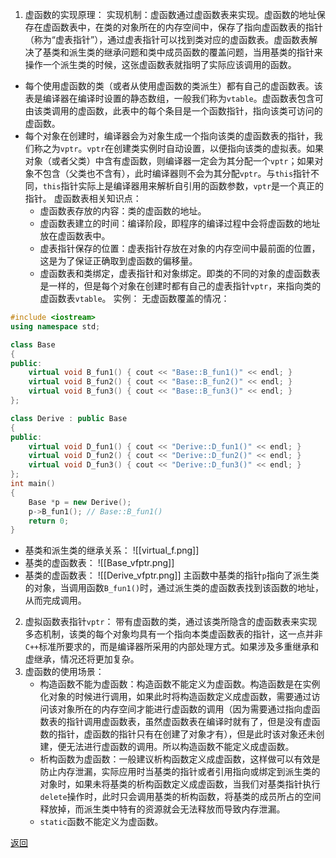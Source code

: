 1. 虚函数的实现原理：
	实现机制：虚函数通过虚函数表来实现。虚函数的地址保存在虚函数表中，在类的对象所在的内存空间中，保存了指向虚函数表的指针（称为“虚表指针”），通过虚表指针可以找到类对应的虚函数表。虚函数表解决了基类和派生类的继承问题和类中成员函数的覆盖问题，当用基类的指针来操作一个派生类的时候，这张虚函数表就指明了实际应该调用的函数。
- 每个使用虚函数的类（或者从使用虚函数的类派生）都有自己的虚函数表。该表是编译器在编译时设置的静态数组，一般我们称为`vtable`。虚函数表包含可由该类调用的虚函数，此表中的每个条目是一个函数指针，指向该类可访问的虚函数。
- 每个对象在创建时，编译器会为对象生成一个指向该类的虚函数表的指针，我们称之为`vptr`。`vptr`在创建类实例时自动设置，以便指向该类的虚拟表。如果对象（或者父类）中含有虚函数，则编译器一定会为其分配一个`vptr`；如果对象不包含（父类也不含有），此时编译器则不会为其分配`vptr`。与`this`指针不同，`this`指针实际上是编译器用来解析自引用的函数参数，`vptr`是一个真正的指针。
虚函数表相关知识点：
	- 虚函数表存放的内容：类的虚函数的地址。
	- 虚函数表建立的时间：编译阶段，即程序的编译过程中会将虚函数的地址放在虚函数表中。
	- 虚表指针保存的位置：虚表指针存放在对象的内存空间中最前面的位置，这是为了保证正确取到虚函数的偏移量。
	- 虚函数表和类绑定，虚表指针和对象绑定。即类的不同的对象的虚函数表是一样的，但是每个对象在创建时都有自己的虚表指针`vptr`，来指向类的虚函数表`vtable`。
实例：
无虚函数覆盖的情况：
```cpp
#include <iostream>
using namespace std;

class Base
{
public:
    virtual void B_fun1() { cout << "Base::B_fun1()" << endl; }
    virtual void B_fun2() { cout << "Base::B_fun2()" << endl; }
    virtual void B_fun3() { cout << "Base::B_fun3()" << endl; }
};

class Derive : public Base
{
public:
    virtual void D_fun1() { cout << "Derive::D_fun1()" << endl; }
    virtual void D_fun2() { cout << "Derive::D_fun2()" << endl; }
    virtual void D_fun3() { cout << "Derive::D_fun3()" << endl; }
};
int main()
{
    Base *p = new Derive();
    p->B_fun1(); // Base::B_fun1()
    return 0;
}
```
- 基类和派生类的继承关系：
![[virtual_f.png]]
- 基类的虚函数表：
![[Base_vfptr.png]]
- 基类的虚函数表：
![[Derive_vfptr.png]]
主函数中基类的指针`p`指向了派生类的对象，当调用函数`B_fun1()`时，通过派生类的虚函数表找到该函数的地址，从而完成调用。
2. 虚拟函数表指针`vptr`：
	带有虚函数的类，通过该类所隐含的虚函数表来实现多态机制，该类的每个对象均具有一个指向本类虚函数表的指针，这一点并非`C++`标准所要求的，而是编译器所采用的内部处理方式。如果涉及多重继承和虚继承，情况还将更加复杂。
3. 虚函数的使用场景：
	- 构造函数不能为虚函数：构造函数不能定义为虚函数。构造函数是在实例化对象的时候进行调用，如果此时将构造函数定义成虚函数，需要通过访问该对象所在的内存空间才能进行虚函数的调用（因为需要通过指向虚函数表的指针调用虚函数表，虽然虚函数表在编译时就有了，但是没有虚函数的指针，虚函数的指针只有在创建了对象才有），但是此时该对象还未创建，便无法进行虚函数的调用。所以构造函数不能定义成虚函数。
	- 析构函数为虚函数：一般建议析构函数定义成虚函数，这样做可以有效是防止内存泄漏，实际应用时当基类的指针或者引用指向或绑定到派生类的对象时，如果未将基类的析构函数定义成虚函数，当我们对基类指针执行`delete`操作时，此时只会调用基类的析构函数，将基类的成员所占的空间释放掉，而派生类中特有的资源就会无法释放而导致内存泄漏。
	- `static`函数不能定义为虚函数。

[返回](C++面向对象/readme)